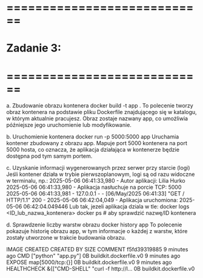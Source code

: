 # ============================

# Zadanie 3:

# ============================

a. Zbudowanie obrazu kontenera
docker build -t app .
To polecenie tworzy obraz kontenera na podstawie pliku Dockerfile znajdującego się w katalogu, w którym aktualnie pracujesz. Obraz zostaje nazwany app, co umożliwia późniejsze jego uruchomienie lub modyfikowanie.

b. Uruchomienie kontenera
docker run -p 5000:5000 app
Uruchamia kontener zbudowany z obrazu app. Mapuje port 5000 kontenera na port 5000 hosta, co oznacza, że aplikacja działająca w kontenerze będzie dostępna pod tym samym portem.

c. Uzyskanie informacji wygenerowanych przez serwer przy starcie (logi)
Jeśli kontener działa w trybie pierwszoplanowym, logi są od razu widoczne w terminalu, np.:
2025-05-06 06:41:33,980 - Autor aplikacji: Lilia Hurko
2025-05-06 06:41:33,980 - Aplikacja nasłuchuje na porcie TCP: 5000
2025-05-06 06:41:33,981 - 127.0.0.1 - - [06/May/2025 06:41:33] "GET / HTTP/1.1" 200 -
2025-05-06 06:42:04,049 - Aplikacja uruchomiona: 2025-05-06 06:42:04.049446
Lub tak, jezeli aplikacja dziala w tle:
docker logs <ID_lub_nazwa_kontenera>
docker ps # aby sprawdzić nazwę/ID kontenera

d. Sprawdzenie liczby warstw obrazu
docker history app
To polecenie pokazuje historię obrazu app, w tym informacje o każdej z warstw, które zostały utworzone w trakcie budowania obrazu.

IMAGE CREATED CREATED BY SIZE COMMENT
f5fd39319885 9 minutes ago CMD ["python" "app.py"] 0B buildkit.dockerfile.v0
<missing> 9 minutes ago EXPOSE map[5000/tcp:{}] 0B buildkit.dockerfile.v0
<missing> 9 minutes ago HEALTHCHECK &{["CMD-SHELL" "curl -f http://l… 0B buildkit.dockerfile.v0
